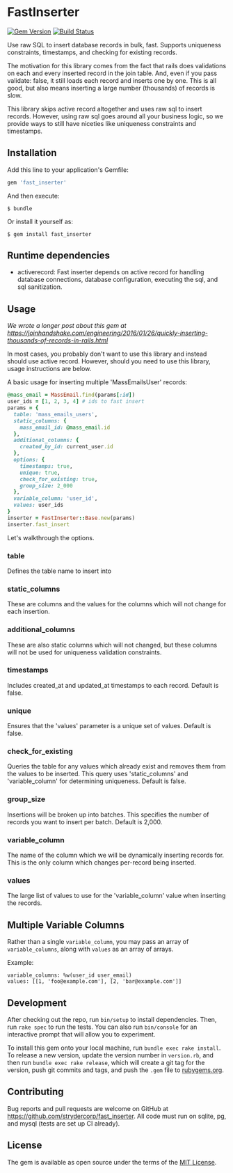 # FastInserter

[![Gem Version](https://badge.fury.io/rb/fast_inserter.svg)](https://badge.fury.io/rb/fast_inserter)
[![Build Status](https://travis-ci.org/stephancom/fast_inserter.svg?branch=master)](https://travis-ci.org/stephancom/fast_inserter)

Use raw SQL to insert database records in bulk, fast. Supports uniqueness constraints, timestamps, and checking for existing records.

The motivation for this library comes from the fact that rails does validations on each and every inserted record in the join table. And, even if you pass validate: false, it still loads each record and inserts one by one. This is all good, but also means inserting a large number (thousands) of records is slow.

This library skips active record altogether and uses raw sql to insert records. However, using raw sql goes around all your business logic, so we provide ways to still have niceties like uniqueness constraints and timestamps.

## Installation

Add this line to your application's Gemfile:

```ruby
gem 'fast_inserter'
```

And then execute:

    $ bundle

Or install it yourself as:

    $ gem install fast_inserter

## Runtime dependencies

* activerecord: Fast inserter depends on active record for handling database connections, database configuration, executing the sql, and sql sanitization.

## Usage

*We wrote a longer post about this gem at https://joinhandshake.com/engineering/2016/01/26/quickly-inserting-thousands-of-records-in-rails.html*

In most cases, you probably don't want to use this library and instead should use active record. However, should you need to use this library, usage instructions are below.

A basic usage for inserting multiple 'MassEmailsUser' records:

```ruby
@mass_email = MassEmail.find(params[:id])
user_ids = [1, 2, 3, 4] # ids to fast insert
params = {
  table: 'mass_emails_users',
  static_columns: {
    mass_email_id: @mass_email.id
  },
  additional_columns: {
    created_by_id: current_user.id
  },
  options: {
    timestamps: true,
    unique: true,
    check_for_existing: true,
    group_size: 2_000
  },
  variable_column: 'user_id',
  values: user_ids
}
inserter = FastInserter::Base.new(params)
inserter.fast_insert
```

Let's walkthrough the options.

### table

Defines the table name to insert into

### static_columns

These are columns and the values for the columns which will not change for each insertion.

### additional_columns

These are also static columns which will not changed, but these columns will not be used for uniqueness validation constraints.

### timestamps

Includes created_at and updated_at timestamps to each record. Default is false.

### unique

Ensures that the 'values' parameter is a unique set of values. Default is false.

### check_for_existing

Queries the table for any values which already exist and removes them from the values to be inserted. This query uses 'static_columns' and 'variable_column' for determining uniqueness. Default is false.

### group_size

Insertions will be broken up into batches. This specifies the number of records you want to insert per batch. Default is 2,000.

### variable_column

The name of the column which we will be dynamically inserting records for. This is the only column which changes per-record being inserted.

### values

The large list of values to use for the 'variable_column' value when inserting the records.

## Multiple Variable Columns
Rather than a single `variable_column`, you may pass an array of `variable_columns`, along with `values` as an array of arrays.

Example:
```
variable_columns: %w(user_id user_email)
values: [[1, 'foo@example.com'], [2, 'bar@example.com']]
```

## Development

After checking out the repo, run `bin/setup` to install dependencies. Then, run `rake spec` to run the tests. You can also run `bin/console` for an interactive prompt that will allow you to experiment.

To install this gem onto your local machine, run `bundle exec rake install`. To release a new version, update the version number in `version.rb`, and then run `bundle exec rake release`, which will create a git tag for the version, push git commits and tags, and push the `.gem` file to [rubygems.org](https://rubygems.org).

## Contributing

Bug reports and pull requests are welcome on GitHub at https://github.com/strydercorp/fast_inserter. All code must run on sqlite, pg, and mysql (tests are set up CI already).


## License

The gem is available as open source under the terms of the [MIT License](http://opensource.org/licenses/MIT).
